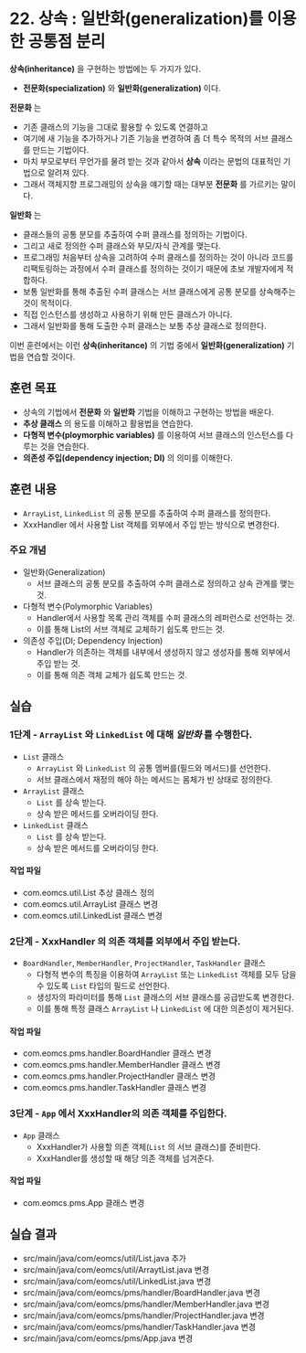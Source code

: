# 22. 상속 : 일반화(generalization)를 이용한 공통점 분리

**상속(inheritance)** 을 구현하는 방법에는 두 가지가 있다. 

- **전문화(specialization)** 와 **일반화(generalization)** 이다.

**전문화** 는

- 기존 클래스의 기능을 그대로 활용할 수 있도록 연결하고
- 여기에 새 기능을 추가하거나 기존 기능을 변경하여 좀 더 특수 목적의 서브 클래스를 만드는 기법이다.
- 마치 부모로부터 무언가를 물려 받는 것과 같아서 **상속** 이라는 문법의 대표적인 기법으로 알려져 있다.
- 그래서 객체지향 프로그래밍의 상속을 얘기할 때는 대부분 **전문화** 를 가르키는 말이다.

**일반화** 는

- 클래스들의 공통 분모를 추출하여 수퍼 클래스를 정의하는 기법이다.
- 그리고 새로 정의한 수퍼 클래스와 부모/자식 관계를 맺는다.
- 프로그래밍 처음부터 상속을 고려하여 수퍼 클래스를 정의하는 것이 아니라 
  코드를 리팩토링하는 과정에서 수퍼 클래스를 정의하는 것이기 때문에 초보 개발자에게 적합하다.
- 보통 일반화를 통해 추출된 수퍼 클래스는 서브 클래스에게 공통 분모를 상속해주는 것이 목적이다.
- 직접 인스턴스를 생성하고 사용하기 위해 만든 클래스가 아니다.
- 그래서 일반화를 통해 도출한 수퍼 클래스는 보통 추상 클래스로 정의한다.

이번 훈련에서는 이런 **상속(inheritance)** 의 기법 중에서 **일반화(generalization)** 기법을 연습할 것이다. 


## 훈련 목표

- 상속의 기법에서 **전문화** 와 **일반화** 기법을 이해하고 구현하는 방법을 배운다.
- **추상 클래스** 의 용도를 이해하고 활용법을 연습한다.
- **다형적 변수(ploymorphic variables)** 를 이용하여 서브 클래스의 인스턴스를 다루는 것을 연습한다.
- **의존성 주입(dependency injection; DI)** 의 의미를 이해한다.

## 훈련 내용

- `ArrayList`, `LinkedList` 의 공통 분모를 추출하여 수퍼 클래스를 정의한다.
- XxxHandler 에서 사용할 List 객체를 외부에서 주입 받는 방식으로 변경한다.  

### 주요 개념

- 일반화(Generalization)
  - 서브 클래스의 공통 분모를 추출하여 수퍼 클래스로 정의하고 상속 관계를 맺는 것.
- 다형적 변수(Polymorphic Variables)
  - Handler에서 사용할 목록 관리 객체를 수퍼 클래스의 레퍼런스로 선언하는 것.
  - 이를 통해 List의 서브 객체로 교체하기 쉽도록 만드는 것.
- 의존성 주입(DI; Dependency Injection)
  - Handler가 의존하는 객체를 내부에서 생성하지 않고 생성자를 통해 외부에서 주입 받는 것.
  - 이를 통해 의존 객체 교체가 쉽도록 만드는 것.

## 실습

### 1단계 - `ArrayList` 와 `LinkedList` 에 대해 *일반화* 를 수행한다. 

- `List` 클래스
    - `ArrayList` 와 `LinkedList` 의 공통 멤버를(필드와 메서드)를 선언한다.
    - 서브 클래스에서 재정의 해야 하는 메서드는 몸체가 빈 상태로 정의한다. 
- `ArrayList` 클래스
    - `List` 를 상속 받는다.
    - 상속 받은 메서드를 오버라이딩 한다.
- `LinkedList` 클래스
    - `List` 를 상속 받는다.
    - 상속 받은 메서드를 오버라이딩 한다.

#### 작업 파일

- com.eomcs.util.List 추상 클래스 정의
- com.eomcs.util.ArrayList 클래스 변경
- com.eomcs.util.LinkedList 클래스 변경

### 2단계 - XxxHandler 의 의존 객체를 외부에서 주입 받는다.

- `BoardHandler`, `MemberHandler`, `ProjectHandler`, `TaskHandler` 클래스
  - 다형적 변수의 특징을 이용하여 `ArrayList` 또는 `LinkedList` 객체를 모두 담을 수 있도록 
    `List` 타입의 필드로 선언한다.
  - 생성자의 파라미터를 통해 `List` 클래스의 서브 클래스를 공급받도록 변경한다.
  - 이를 통해 특정 클래스 `ArrayList` 나 `LinkedList` 에 대한 의존성이 제거된다.


#### 작업 파일

- com.eomcs.pms.handler.BoardHandler 클래스 변경
- com.eomcs.pms.handler.MemberHandler 클래스 변경
- com.eomcs.pms.handler.ProjectHandler 클래스 변경
- com.eomcs.pms.handler.TaskHandler 클래스 변경


### 3단계 - `App` 에서 XxxHandler의 의존 객체를 주입한다.

- `App` 클래스
    - XxxHandler가 사용할 의존 객체(`List` 의 서브 클래스)를 준비한다.
    - XxxHandler를 생성할 때 해당 의존 객체를 넘겨준다.

#### 작업 파일

- com.eomcs.pms.App 클래스 변경


## 실습 결과

- src/main/java/com/eomcs/util/List.java 추가
- src/main/java/com/eomcs/util/ArraytList.java 변경
- src/main/java/com/eomcs/util/LinkedList.java 변경
- src/main/java/com/eomcs/pms/handler/BoardHandler.java 변경
- src/main/java/com/eomcs/pms/handler/MemberHandler.java 변경
- src/main/java/com/eomcs/pms/handler/ProjectHandler.java 변경
- src/main/java/com/eomcs/pms/handler/TaskHandler.java 변경
- src/main/java/com/eomcs/pms/App.java 변경
